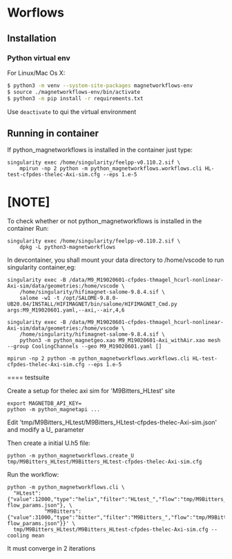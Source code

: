 # Worflows

## Installation

### Python virtual env

For Linux/Mac Os X:

```bash
$ python3 -m venv --system-site-packages magnetworkflows-env
$ source ./magnetworkflows-env/bin/activate
$ python3 -m pip install -r requirements.txt
```

Use `deactivate` to qui the virtual environment

## Running in container

If python_magnetworkflows is installed in the container
just type:

```
singularity exec /home/singularity/feelpp-v0.110.2.sif \
    mpirun -np 2 python -m python_magnetworkflows.workflows.cli HL-test-cfpdes-thelec-Axi-sim.cfg --eps 1.e-5
```

[NOTE]
====
To check whether or not python_magnetworkflows is installed in the container
Run:

```
singularity exec /home/singularity/feelpp-v0.110.2.sif \
    dpkg -L python3-magnetworkflows
```

In devcontainer, you shall mount your data directory to /home/vscode to run singularity container,eg:

```
singularity exec -B /data/M9_M19020601-cfpdes-thmagel_hcurl-nonlinear-Axi-sim/data/geometries:/home/vscode \
    /home/singularity/hifimagnet-salome-9.8.4.sif \
    salome -w1 -t /opt/SALOME-9.8.0-UB20.04/INSTALL/HIFIMAGNET/bin/salome/HIFIMAGNET_Cmd.py args:M9_M19020601.yaml,--axi,--air,4,6
```

```
singularity exec -B /data/M9_M19020601-cfpdes-thmagel_hcurl-nonlinear-Axi-sim/data/geometries:/home/vscode \
    /home/singularity/hifimagnet-salome-9.8.4.sif \
    python3 -m python_magnetgeo.xao M9_M19020601-Axi_withAir.xao mesh  --group CoolingChannels --geo M9_M19020601.yaml []
```

```
mpirun -np 2 python -m python_magnetworkflows.workflows.cli HL-test-cfpdes-thelec-Axi-sim.cfg --eps 1.e-5
```

==== testsuite

Create a setup for thelec axi sim for 'M9Bitters_HLtest' site

```
export MAGNETDB_API_KEY=
python -m python_magnetapi ...
```

Edit 'tmp/M9Bitters_HLtest/M9Bitters_HLtest-cfpdes-thelec-Axi-sim.json' and modify a U_ parameter

Then create a initial U.h5 file:

```
python -m python_magnetworkflows.create_U tmp/M9Bitters_HLtest/M9Bitters_HLtest-cfpdes-thelec-Axi-sim.cfg
```

Run the workflow:

```
python -m python_magnetworkflows.cli \
  "HLtest":{"value":12000,"type":"helix","filter":"HLtest_","flow":"tmp/M9Bitters_HLtest/HLtest-flow_params.json"}, \
            "M9Bitters":{"value":31000,"type":"bitter","filter":"M9Bitters_","flow":"tmp/M9Bitters_HLtest/M9Bitters-flow_params.json"}}' \
  tmp/M9Bitters_HLtest/M9Bitters_HLtest-cfpdes-thelec-Axi-sim.cfg --cooling mean 
```

It must converge in 2 iterations

